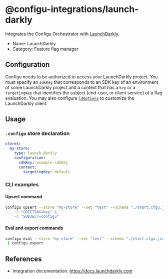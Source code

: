 # @configu-integrations/launch-darkly

Integrates the Configu Orchestrator with [LaunchDarkly](https://launchdarkly.com/).

- Name: LaunchDarkly
- Category: Feature flag manager

## Configuration

Configu needs to be authorized to access your LaunchDarkly project. You must specify an `sdkKey` that corresponds to an SDK key of an environment of some LaunchDarkly project and a context that has a `key` or a `targetingKey` that identifies the subject (end-user, or client service) of a flag evaluation. You may also configure [`ldOptions`](https://launchdarkly.github.io/node-server-sdk/interfaces/_launchdarkly_node_server_sdk_.LDOptions.html) to customize the LaunchDarkly client.

## Usage

### `.configu` store declaration

```yaml
stores:
  my-store:
    type: launch-darkly
    configuration:
      sdkKey: example-sdkKey
      context:
        targetingKey: default
```

### CLI examples

#### Upsert command

```bash
configu upsert --store "my-store" --set "test" --schema "./start.cfgu.json" \
    -c "GREETING=hey" \
    -c "SUBJECT=configu"
```

#### Eval and export commands

```bash
configu eval --store "my-store" --set "test" --schema "./start.cfgu.json" \
 | configu export
```

## References

- Integration documentation: https://docs.launchdarkly.com
